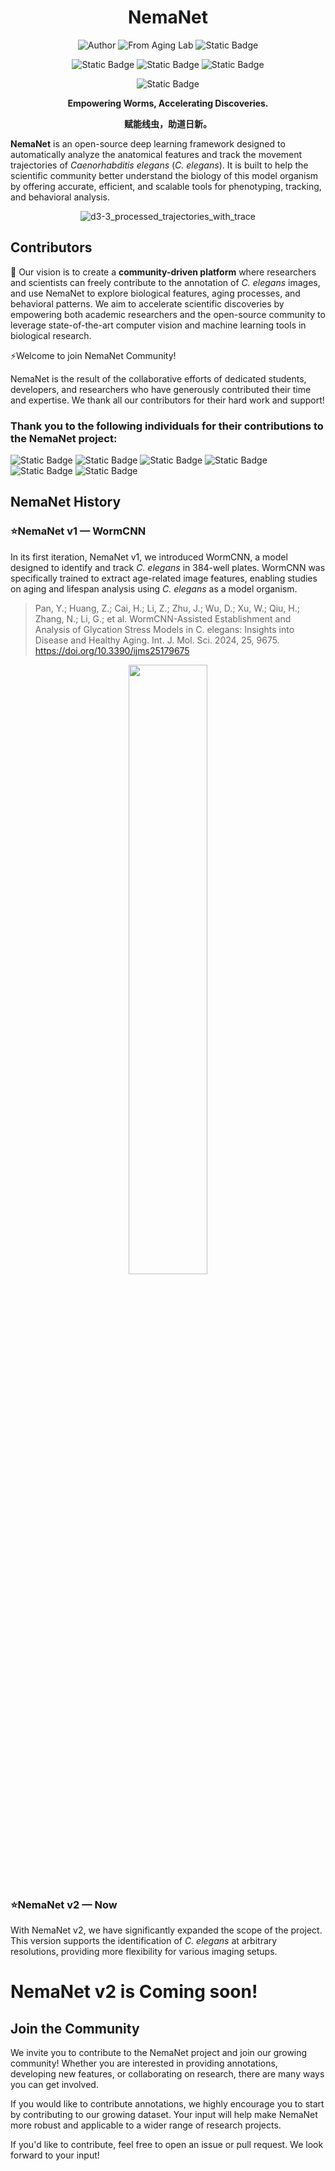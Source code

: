 <h1 align="center">NemaNet</h1>

<p align="center">
  <img src="https://img.shields.io/badge/Author-Yan_Pan-green" alt="Author">
  <img src="https://img.shields.io/badge/From-Aging_Lab--UESTC-blue?style=flat" alt="From Aging Lab">
  <img alt="Static Badge" src="https://img.shields.io/badge/Mail-yanpan%40zohomail.com-red?style=flat">

</p>

<p align="center">

  <img alt="Static Badge" src="https://img.shields.io/badge/Liscence-MIT-green?style=flat">
  <img alt="Static Badge" src="https://img.shields.io/badge/Language-Python-blue?style=flat">
  <img alt="Static Badge" src="https://img.shields.io/badge/微信公众号-BioMed学社-yellow?style=flat">

</p>

<p align="center">
<img alt="Static Badge" src="https://img.shields.io/badge/Contributors-NemaNet%20Community-black?style=for-the-badge" >
</p>



<p align="center"><strong>Empowering Worms, Accelerating Discoveries.</strong></p>
<p align="center"><strong>赋能线虫，助道日新。</strong></p>

<p align="center">
<!--  <img src="https://github.com/user-attachments/assets/ead0081c-f32e-4c98-8fe9-0e2174af19e2" alt="d3-3_processed_trajectories_with_trace" width="20%" /> -->
</p>


 
**NemaNet** is an open-source deep learning framework designed to automatically analyze the anatomical features and track the movement trajectories of _Caenorhabditis elegans_ (_C. elegans_). It is built to help the scientific community better understand the biology of this model organism by offering accurate, efficient, and scalable tools for phenotyping, tracking, and behavioral analysis.


<p align="center">
  <img src="https://github.com/user-attachments/assets/49c3b921-b0b2-45d3-8d10-29c8e2dc39e9" alt="d3-3_processed_trajectories_with_trace" />
</p>

## Contributors
💬 Our vision is to create a **community-driven platform** where researchers and scientists can freely contribute to the annotation of _C. elegans_ images, and use NemaNet to explore biological features, aging processes, and behavioral patterns. We aim to accelerate scientific discoveries by empowering both academic researchers and the open-source community to leverage state-of-the-art computer vision and machine learning tools in biological research.

⚡Welcome to join NemaNet Community!

NemaNet is the result of the collaborative efforts of dedicated students, developers, and researchers who have generously contributed their time and expertise. We thank all our contributors for their hard work and support!

###  Thank you to the following individuals for their contributions to the NemaNet project:
![Static Badge](https://img.shields.io/badge/Yiwen_Gong-green?style=plastic)
![Static Badge](https://img.shields.io/badge/Yan_Pan-blue?style=plastic)
![Static Badge](https://img.shields.io/badge/Hexiang_Qiu-red?style=plastic)
![Static Badge](https://img.shields.io/badge/Dan_Wu-black?style=plastic)
![Static Badge](https://img.shields.io/badge/Zhiru_Li-orange?style=plastic)
![Static Badge](https://img.shields.io/badge/Yutong_Li-yellow?style=plastic)

## NemaNet History
### ⭐NemaNet v1 — WormCNN
In its first iteration, NemaNet v1, we introduced WormCNN, a model designed to identify and track _C. elegans_ in 384-well plates. WormCNN was specifically trained to extract age-related image features, enabling studies on aging and lifespan analysis using _C. elegans_ as a model organism.
> Pan, Y.; Huang, Z.; Cai, H.; Li, Z.; Zhu, J.; Wu, D.; Xu, W.; Qiu, H.; Zhang, N.; Li, G.; et al. WormCNN-Assisted Establishment and Analysis of Glycation Stress Models in C. elegans: Insights into Disease and Healthy Aging. Int. J. Mol. Sci. 2024, 25, 9675. https://doi.org/10.3390/ijms25179675


<p align="center">
  <img src="https://github.com/user-attachments/assets/9184a0e4-259a-49b9-9052-1f133dd1d032" width="50%" />
</p>



### ⭐NemaNet v2 — Now
With NemaNet v2, we have significantly expanded the scope of the project. This version supports the identification of _C. elegans_ at arbitrary resolutions, providing more flexibility for various imaging setups. 
# NemaNet v2 is Coming soon!



## Join the Community
We invite you to contribute to the NemaNet project and join our growing community! Whether you are interested in providing annotations, developing new features, or collaborating on research, there are many ways you can get involved.

If you would like to contribute annotations, we highly encourage you to start by contributing to our growing dataset. Your input will help make NemaNet more robust and applicable to a wider range of research projects.

If you'd like to contribute, feel free to open an issue or pull request. We look forward to your input!
